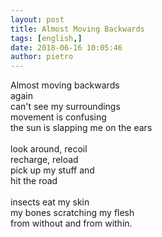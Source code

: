 ```yaml
---
layout: post
title: Almost Moving Backwards
tags: [english,]
date: 2018-06-16 10:05:46
author: pietro
---
```

Almost moving backwards<br/>again<br/>can't see my surroundings<br/>movement is confusing<br/>the sun is slapping me on the ears<br/><br/>look around, recoil<br/>recharge, reload<br/>pick up my stuff and<br/>hit the road<br/><br/>insects eat my skin<br/>my bones scratching my flesh<br/>from without and from within.
